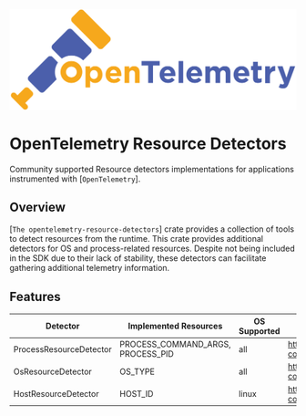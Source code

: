 ![OpenTelemetry — An observability framework for cloud-native software.][splash]

[splash]: https://raw.githubusercontent.com/open-telemetry/opentelemetry-rust/main/assets/logo-text.png

# OpenTelemetry Resource Detectors

Community supported Resource detectors implementations for applications instrumented with [`OpenTelemetry`].

## Overview

[`The opentelemetry-resource-detectors`] crate provides a collection of tools to detect resources from the runtime. This crate provides additional detectors for OS and process-related resources. Despite not being included in the SDK due to their lack of stability, these detectors can facilitate gathering additional telemetry information.

## Features

| Detector                | Implemented Resources                               | OS Supported | Semantic Conventions                                                                      |
|-------------------------| --------------------------------------------------- |--------------|-------------------------------------------------------------------------------------------|
| ProcessResourceDetector | PROCESS_COMMAND_ARGS, PROCESS_PID | all          | https://github.com/open-telemetry/semantic-conventions/blob/main/docs/resource/process.md |
| OsResourceDetector      | OS_TYPE | all          | https://github.com/open-telemetry/semantic-conventions/blob/main/docs/resource/os.md      |
| HostResourceDetector    | HOST_ID | linux        | https://github.com/open-telemetry/semantic-conventions/blob/main/docs/resource/host.md    |